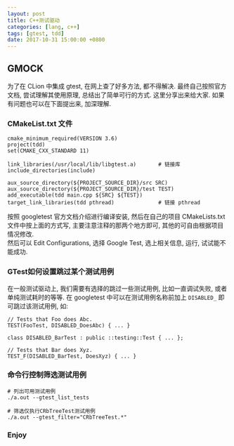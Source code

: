 ```yaml
---
layout: post
title: C++测试驱动
categories: [lang, c++]
tags: [gtest, tdd]
date: 2017-10-31 15:00:00 +0800
---
```


## GMOCK
为了在 CLion 中集成 gtest, 在网上查了好多方法, 都不得解决. 最终自己按照官方文档, 尝试理解其使用原理, 总结出了简单可行的方式. 这里分享出来给大家. 如果有问题也可以在下面提出来, 加深理解.

### CMakeList.txt 文件
```
cmake_minimum_required(VERSION 3.6)
project(tdd)
set(CMAKE_CXX_STANDARD 11)

link_libraries(/usr/local/lib/libgtest.a)		# 链接库
include_directories(include)

aux_source_directory(${PROJECT_SOURCE_DIR}/src SRC)
aux_source_directory(${PROJECT_SOURCE_DIR}/test TEST)
add_executable(tdd main.cpp ${SRC} ${TEST})
target_link_libraries(tdd pthread)				# 链接 pthread
```
按照 googletest 官方文档介绍进行编译安装, 然后在自己的项目 CMakeLists.txt 文件中按上面的方式写, 主要注意注释的那两个地方即可, 其他的可自由根据项目情况修改.   
然后可以 Edit Configurations, 选择 Google Test, 选上相关信息, 运行, 试试能不能成功.


### GTest如何设置跳过某个测试用例
在一般测试驱动上, 我们需要有选择的跳过一些测试用例, 比如一直调试失败, 或者单纯测试耗时的等等. 在 googletest 中可以在测试用例名称前加上 `DISABLED_` 即可跳过该测试用例, 如:
```
// Tests that Foo does Abc.
TEST(FooTest, DISABLED_DoesAbc) { ... }

class DISABLED_BarTest : public ::testing::Test { ... };

// Tests that Bar does Xyz.
TEST_F(DISABLED_BarTest, DoesXyz) { ... }
```



### 命令行控制筛选测试用例

```shell
# 列出可用测试用例
./a.out --gtest_list_tests

# 筛选仅执行CRbTreeTest测试用例
./a.out --gtest_filter="CRbTreeTest.*"
```



### Enjoy

